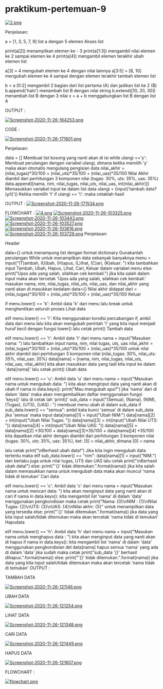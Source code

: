 # praktikum-pertemuan-9
[![2.png](https://i.postimg.cc/Qdg93HWM/2.png)](https://postimg.cc/pmTXQVCN)

Penjelasan:

a = [1, 3, 5, 7, 9] list a dengan 5 elemen
Akses list

print(a[2]) menampilkan elemen ke - 3
print(a[1:3]) mengambil nilai elemen ke 2 sampai elemen ke 4
print(a[4]) mengambil elemen terakhir
ubah elemen list

a[3] = 4 mengubah elemen ke 4 dengan nilai lainnya
a[3:5] = [8, 10] mengubah elemen ke 4 sampai dengan elemen terakhir
tambah elemen list

b = a [0:2] mengambil 2 bagian dari list pertama (A) dan jadikan list ke 2 (B)
b.append('halo') menambah list B dengan nilai string
b.extend([10, 20, 30]) menambah list B dengan 3 nilai
x = a + b menggabungkan list B dengan list A

OUTPUT :


[![Screenshot-2020-11-26-164253.png](https://i.postimg.cc/tJhZ4TmD/Screenshot-2020-11-26-164253.png)](https://postimg.cc/bSwN6zP2)


CODE :


[![Screenshot-2020-11-26-171601.png](https://i.postimg.cc/qvkwTWvV/Screenshot-2020-11-26-171601.png)](https://postimg.cc/JG2Z36XP)


Penjelasan:

data = [] Membuat list kosong yang nanti akan di isi
while ulangi =='y': Membuat perulangan dengan variabel ulangi, dimana ketika memilih 'y' maka akan otomatis mengulang pengisian data
nilai_akhir = (nilai_tugas)*30/100 + (nilai_uts)*35/100 + (nilai_uas)*35/100 Nilai Akhir diambil dari perhitungan 3 komponen nilai (tugas: 30%, uts: 35%, uas: 35%)
data.append([nama, nim, nilai_tugas, nilai_uts, nilai_uas, int(nilai_akhir)]) Memasukkan variabel input ke dalam list data
ulangi = (input('tambah data?(y/t)')) Ketika memilih 't' if ulangi == 't': maka cetaklah hasil

OUTPUT :
[![Screenshot-2020-11-26-171534.png](https://i.postimg.cc/d0h8QFMX/Screenshot-2020-11-26-171534.png)](https://postimg.cc/4KTKwrxb)

FLOWCHART :
[![4.png](https://i.postimg.cc/j2cWQ30P/4.png)](https://postimg.cc/Lgq6mTs8)
[![Screenshot-2020-11-26-103325.png](https://i.postimg.cc/Pf4b6ymV/Screenshot-2020-11-26-103325.png)](https://postimg.cc/JtsB0bYj)
[![Screenshot-2020-11-26-103443.png](https://i.postimg.cc/7ZvR3DSr/Screenshot-2020-11-26-103443.png)](https://postimg.cc/dLBnFbW5)
[![Screenshot-2020-11-26-103527.png](https://i.postimg.cc/Hnq694c9/Screenshot-2020-11-26-103527.png)](https://postimg.cc/SYGLy9Gn)
[![Screenshot-2020-11-26-103616.png](https://i.postimg.cc/cJLPHhQv/Screenshot-2020-11-26-103616.png)](https://postimg.cc/PC0SVmVH)
[![Screenshot-2020-11-26-103729.png](https://i.postimg.cc/7YLzKTMg/Screenshot-2020-11-26-103729.png)](https://postimg.cc/hhHhjvYj)
Penjelasan:

Header

data={} untuk menampung list dengan format dictionary
Gunakanlah perulangan While untuk menampilkan data sebanyak banyaknya
menu = input("(T)ambah, (U)bah, (H)apus, (L)ihat, (C)ari, (K)eluar: ") kita tambahkan input Tambah, Ubah, Hapus, Lihat, Cari, Keluar dalam variabel menu
else: print("Upss ada yang salah, silahkan cek kembali.") jika kita salah dalam input maka akan tercetak 'Upss ada yang salah, silahkan cek kembali.'
masukan nama, nim, nilai_tugas, nilai_uts, nilai_uas, dan nilai_akhir yang nanti akan di masukkan kedalam data={}
Nilai akhir didapat dari = (nilai_tugas)*30/100 + (nilai_uts)*35/100 + (nilai_uas)*35/100
Keluar

if menu.lower() == 'k': Ambil data 'k' dari menu
lalu break untuk menghentikan seluruh proses
Lihat data

elif menu.lower() == 'l': Kita menggunakan kondisi percabangan if, ambil data dari menu lalu kita akan mengubah perintah 'l' yang kita input menjadi huruf kecil dengan fungsi lower()
lalu cetak print()
Tambah data

elif menu.lower() == 't': Ambil data 't' dari menu
nama = input("Masukan nama: ") lalu tambahkan input nama, nim, nilai tugas, uts, uas
nilai_akhir = (nilai_tugas)*30/100 + (nilai_uts)*35/100 + (nilai_uas)*35/100 untuk nilai akhir diambil dari perhitungan 3 komponen nilai (nilai_tugas: 30%, nilai_uts: 35%, nilai_uas: 35%)
data[nama] = [nama, nim, nilai_tugas, nilai_uts, nilai_uas, nilai_akhir] kita akan masukkan data yang tadi kita input ke dalam `data[nama]'
lalu cetak print()
Ubah data

elif menu.lower() == 'u': Ambil data 'u' dari menu
nama = input("Masukan nama untuk mengubah data: ") kita akan menginput data yang nanti akan di ubah
if nama in data.keys(): print("Mau mengubah apa?") jika 'nama' dari di dalam 'data' maka akan mengembalikan daftar menggunakan fungsi 'keys()' lalu di cetak lah 'print()'
sub_data = input("(Semua), (Nama), (NIM), (Tugas), (UTS), (UAS) : ") membuat menu ubah di dalam sub_data
if sub_data.lower() == "semua": ambil kata kunci 'semua' di dalam sub_data jika 'semua' maka input data[nama][1] = input("Ubah NIM:") data[nama][2] = int(input("Ubah Nilai Tugas: ")) data[nama][3] = int(input("Ubah Nilai UTS: ")) data[nama][4] = int(input("Ubah Nilai UAS: "))
data[nama][5] = data[nama][2] *30/100 + data[nama][3]*35/100 + data[nama][4] *35/100 kita dapatkan nilai akhir dengan diambil dari perhitungan 3 komponen nilai (tugas: 30%, uts: 35%, uas: 35%),
ket: [5] = nilai_akhir, dimana [0] = nama

lalu cetak print("\nBerhasil ubah data!")
Jika kita ingin mengubah data tertentu maka elif sub_data.lower() == "nim": data[nama][1] = input("NIM:") dan berlaku juga untuk nilai tugas, UTS dan UAS
lalu cetak print("\nBerhasil ubah data!")
else: print("'{}' tidak ditemukan.".format(nama)) jika kita salah dalam memasukkan nama untuk mengubah data maka akan muncul 'nama tidak di temukan'
Cari data

elif menu.lower() == 'c': Ambil data 'c' dari menu
nama = input("Masukan nama untuk mencari data: ") kita akan menginput data yang nanti akan di cari
if nama in data.keys(): kita mengambil list 'nama' di dalam 'data' menggunakan pengkondisian
maka cetak print("Nama: {0}\nNIM : {1}\nNilai Tugas: {2}\nUTS: {3}\nUAS: {4}\nNilai akhir: {5}" untuk menampilkan data yang tersedia
else: print("'{}' tidak ditemukan.".format(nama)) jika data yang kita input salah/tidak ditemukan maka akan tercetak 'nama tidak di temukan'
Hapudata

elif menu.lower() == 'h': Ambil data 'h' dari menu
nama = input("Masukan nama untuk menghapus data : ") kita akan menginput data yang nanti akan di hapus
if nama in data.keys(): kita mengambil list 'nama' di dalam 'data' menggunakan pengkondisian
del data[nama] hapus semua 'nama' yang ada di dalam 'data'
jika sudah maka cetak print("sub_data '{}' berhasil dihapus.".format(nama))
else: print("'{}' tidak ditemukan.".format(nama)) jika data yang kita input salah/tidak ditemukan maka akan tercetak 'nama tidak di temukan'
OUTPUT :

TAMBAH DATA

[![Screenshot-2020-11-26-121146.png](https://i.postimg.cc/gjLxP3M5/Screenshot-2020-11-26-121146.png)](https://postimg.cc/kR9JQRPF)

UBAH DATA

[![Screenshot-2020-11-26-121254.png](https://i.postimg.cc/Hkg9BLnH/Screenshot-2020-11-26-121254.png)](https://postimg.cc/kBTS5qWh)

LIHAT DATA

[![Screenshot-2020-11-26-121348.png](https://i.postimg.cc/4ycp1CTm/Screenshot-2020-11-26-121348.png)](https://postimg.cc/9wW4Wn0h)

CARI DATA

[![Screenshot-2020-11-26-121449.png](https://i.postimg.cc/1zz6jVQx/Screenshot-2020-11-26-121449.png)](https://postimg.cc/G4ZHB2tz)

HAPUS DATA

[![Screenshot-2020-11-26-121607.png](https://i.postimg.cc/FFSS8Q2K/Screenshot-2020-11-26-121607.png)](https://postimg.cc/fkwkS1W4)

FLOWCHART :

[![flowchart.png](https://i.postimg.cc/gJ80SGnF/flowchart.png)](https://postimg.cc/sQfy1dYw)
